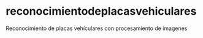 # reconocimientodeplacasvehiculares
Reconocimiento de placas vehículares con procesamiento de imagenes 
